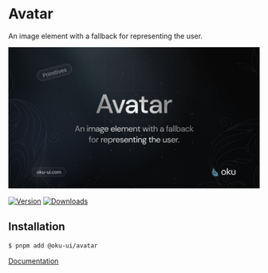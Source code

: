 # Avatar
An image element with a fallback for representing the user.

![@oku-ui/avatar](./../../../.github/assets/og/oku-avatar.jpg)

[![Version](https://img.shields.io/npm/v/@oku-ui/avatar?style=flat&colorA=18181B&colorB=28CF8D)](https://www.npmjs.com/package/@oku-ui/avatar) [![Downloads](https://img.shields.io/npm/dm/@oku-ui/avatar?style=flat&colorA=18181B&colorB=28CF8D)](https://www.npmjs.com/package/@oku-ui/avatar)


## Installation

```sh
$ pnpm add @oku-ui/avatar
```

[Documentation](https://oku-ui.com/primitives/components/avatar)